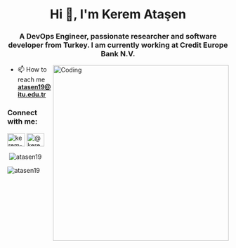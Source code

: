 <h1 align="center">Hi 👋, I'm Kerem Ataşen</h1>
<h3 align="center">A DevOps Engineer, passionate researcher and software developer from Turkey. I am currently working at Credit Europe Bank N.V.</h3>
<img align="right" alt="Coding" width="400" src="https://raw.githubusercontent.com/gist/patevs/b007a0e98fb216438d4cbf559fac4166/raw/88f20c9d749d756be63f22b09f3c4ac570bc5101/programming.gif">

- 📫 How to reach me **atasen19@itu.edu.tr**

<h3 align="left">Connect with me:</h3>
<p align="left">
<a href="https://linkedin.com/in/kerem-ataşen-043042198" target="blank"><img align="center" src="https://raw.githubusercontent.com/rahuldkjain/github-profile-readme-generator/master/src/images/icons/Social/linked-in-alt.svg" alt="kerem-ataşen-043042198" height="30" width="40" /></a>
<a href="https://medium.com/@kerem_atasen" target="blank"><img align="center" src="https://raw.githubusercontent.com/rahuldkjain/github-profile-readme-generator/master/src/images/icons/Social/medium.svg" alt="@kerem_atasen" height="30" width="40" /></a>
</p>
<p>&nbsp;<img align="center" src="https://github-readme-stats.vercel.app/api?username=atasen19&show_icons=true&locale=en" alt="atasen19" /></p>

<p><img align="center" src="https://github-readme-streak-stats.herokuapp.com/?user=atasen19&" alt="atasen19" /></p>

